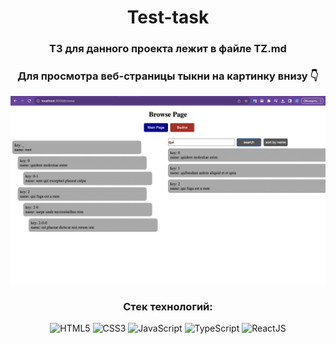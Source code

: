 <div align="center">

# Test-task

### ТЗ для данного проекта лежит в файле TZ.md

### Для просмотра веб-страницы тыкни на картинку внизу 👇

[![Header](https://github.com/solovpro/test-task/raw/master/src/assets/img/screenshot.png)](https://solovpro.github.io/)

### Стек технологий:

![HTML5](https://img.shields.io/badge/-HTML5-A9A9A9?style=for-the-badge&logo=HTML5)
![CSS3](https://img.shields.io/badge/-SCSS-4B0082?style=for-the-badge&logo=CSS3)
![JavaScript](https://img.shields.io/badge/-JavaScript-8B0000?style=for-the-badge&logo=javascript)
![TypeScript](https://img.shields.io/badge/-TypeScript-000066?style=for-the-badge&logo=typescript)
![ReactJS](https://img.shields.io/badge/-ReactJS-4682B4?style=for-the-badge&logo=React)

</div>

